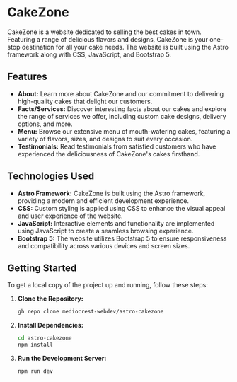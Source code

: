 # CakeZone

CakeZone is a website dedicated to selling the best cakes in town. Featuring a range of delicious flavors and designs, CakeZone is your one-stop destination for all your cake needs. The website is built using the Astro framework along with CSS, JavaScript, and Bootstrap 5.

## Features

- **About:** Learn more about CakeZone and our commitment to delivering high-quality cakes that delight our customers.
- **Facts/Services:** Discover interesting facts about our cakes and explore the range of services we offer, including custom cake designs, delivery options, and more.
- **Menu:** Browse our extensive menu of mouth-watering cakes, featuring a variety of flavors, sizes, and designs to suit every occasion.
- **Testimonials:** Read testimonials from satisfied customers who have experienced the deliciousness of CakeZone's cakes firsthand.

## Technologies Used

- **Astro Framework:** CakeZone is built using the Astro framework, providing a modern and efficient development experience.
- **CSS:** Custom styling is applied using CSS to enhance the visual appeal and user experience of the website.
- **JavaScript:** Interactive elements and functionality are implemented using JavaScript to create a seamless browsing experience.
- **Bootstrap 5:** The website utilizes Bootstrap 5 to ensure responsiveness and compatibility across various devices and screen sizes.

## Getting Started

To get a local copy of the project up and running, follow these steps:

1. **Clone the Repository:**
   ```bash
   gh repo clone mediocrest-webdev/astro-cakezone
   
2. **Install Dependencies:**
   ```bash
   cd astro-cakezone
   npm install
3. **Run the Development Server:**
   ```bash
   npm run dev


